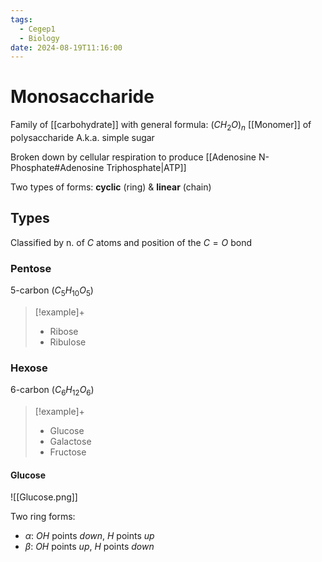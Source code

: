 ```yaml
---
tags:
  - Cegep1
  - Biology
date: 2024-08-19T11:16:00
---
```


# Monosaccharide

Family of [[carbohydrate]] with general formula: $(CH_{2}O)_{n}$
[[Monomer]] of polysaccharide
A.k.a. simple sugar

Broken down by cellular respiration to produce [[Adenosine N-Phosphate#Adenosine Triphosphate|ATP]]

Two types of forms: **cyclic** (ring) & **linear** (chain)

## Types

Classified by n. of $C$ atoms and position of the $C=O$ bond

### Pentose

5-carbon ($C_5H_{10}O_5$)

> [!example]+
> - Ribose
> - Ribulose

### Hexose

6-carbon ($C_6H_{12}O_6$)

> [!example]+
> - Glucose
> - Galactose
> - Fructose

#### Glucose

![[Glucose.png]]

Two ring forms:

- $\alpha$: $OH$ points *down*, $H$ points *up*
- $\beta$: $OH$ points *up*, $H$ points *down*